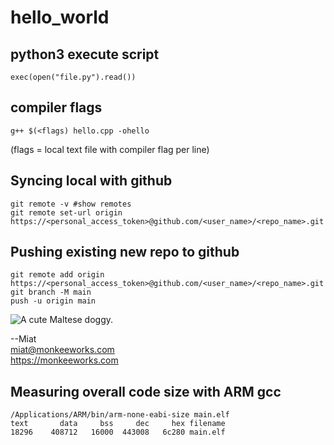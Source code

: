 # hello_world

## python3 execute script

    exec(open("file.py").read())

## compiler flags

    g++ $(<flags) hello.cpp -ohello 
    
(flags = local text file with compiler flag per line)

## Syncing local with github

    git remote -v #show remotes
    git remote set-url origin https://<personal_access_token>@github.com/<user_name>/<repo_name>.git

## Pushing existing new repo to github

    git remote add origin https://<personal_access_token>@github.com/<user_name>/<repo_name>.git
    git branch -M main
    push -u origin main


![A cute Maltese doggy.](https://user-images.githubusercontent.com/4535333/157773087-5f8aadc5-9f10-4ca0-a423-b0bd30f73b3a.jpeg)

--Miat  
miat@monkeeworks.com  
https://monkeeworks.com


## Measuring overall code size with ARM gcc
  
    /Applications/ARM/bin/arm-none-eabi-size main.elf
    text	   data	    bss	    dec	    hex	filename
    18296	 408712	  16000	 443008	  6c280	main.elf
